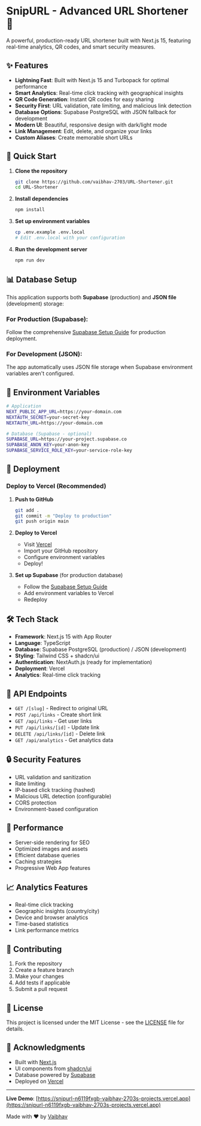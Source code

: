 # SnipURL - Advanced URL Shortener 🚀

A powerful, production-ready URL shortener built with Next.js 15, featuring real-time analytics, QR codes, and smart security measures.

## ✨ Features

- **Lightning Fast**: Built with Next.js 15 and Turbopack for optimal performance
- **Smart Analytics**: Real-time click tracking with geographical insights
- **QR Code Generation**: Instant QR codes for easy sharing
- **Security First**: URL validation, rate limiting, and malicious link detection
- **Database Options**: Supabase PostgreSQL with JSON fallback for development
- **Modern UI**: Beautiful, responsive design with dark/light mode
- **Link Management**: Edit, delete, and organize your links
- **Custom Aliases**: Create memorable short URLs

## 🚀 Quick Start

1. **Clone the repository**
   ```bash
   git clone https://github.com/vaibhav-2703/URL-Shortener.git
   cd URL-Shortener
   ```

2. **Install dependencies**
   ```bash
   npm install
   ```

3. **Set up environment variables**
   ```bash
   cp .env.example .env.local
   # Edit .env.local with your configuration
   ```

4. **Run the development server**
   ```bash
   npm run dev
   ```

## 📊 Database Setup

This application supports both **Supabase** (production) and **JSON file** (development) storage:

### For Production (Supabase):
Follow the comprehensive [Supabase Setup Guide](./SUPABASE_SETUP_GUIDE.md) for production deployment.

### For Development (JSON):
The app automatically uses JSON file storage when Supabase environment variables aren't configured.

## 🔧 Environment Variables

```bash
# Application
NEXT_PUBLIC_APP_URL=https://your-domain.com
NEXTAUTH_SECRET=your-secret-key
NEXTAUTH_URL=https://your-domain.com

# Database (Supabase - optional)
SUPABASE_URL=https://your-project.supabase.co
SUPABASE_ANON_KEY=your-anon-key
SUPABASE_SERVICE_ROLE_KEY=your-service-role-key
```

## 🚀 Deployment

### Deploy to Vercel (Recommended)

1. **Push to GitHub**
   ```bash
   git add .
   git commit -m "Deploy to production"
   git push origin main
   ```

2. **Deploy to Vercel**
   - Visit [Vercel](https://vercel.com)
   - Import your GitHub repository
   - Configure environment variables
   - Deploy!

3. **Set up Supabase** (for production database)
   - Follow the [Supabase Setup Guide](./SUPABASE_SETUP_GUIDE.md)
   - Add environment variables to Vercel
   - Redeploy

## 🛠️ Tech Stack

- **Framework**: Next.js 15 with App Router
- **Language**: TypeScript
- **Database**: Supabase PostgreSQL (production) / JSON (development)
- **Styling**: Tailwind CSS + shadcn/ui
- **Authentication**: NextAuth.js (ready for implementation)
- **Deployment**: Vercel
- **Analytics**: Real-time click tracking

## 📱 API Endpoints

- `GET /[slug]` - Redirect to original URL
- `POST /api/links` - Create short link
- `GET /api/links` - Get user links
- `PUT /api/links/[id]` - Update link
- `DELETE /api/links/[id]` - Delete link
- `GET /api/analytics` - Get analytics data

## 🔒 Security Features

- URL validation and sanitization
- Rate limiting
- IP-based click tracking (hashed)
- Malicious URL detection (configurable)
- CORS protection
- Environment-based configuration

## 🎯 Performance

- Server-side rendering for SEO
- Optimized images and assets
- Efficient database queries
- Caching strategies
- Progressive Web App features

## 📈 Analytics Features

- Real-time click tracking
- Geographic insights (country/city)
- Device and browser analytics
- Time-based statistics
- Link performance metrics

## 🤝 Contributing

1. Fork the repository
2. Create a feature branch
3. Make your changes
4. Add tests if applicable
5. Submit a pull request

## 📄 License

This project is licensed under the MIT License - see the [LICENSE](LICENSE) file for details.

## 🙏 Acknowledgments

- Built with [Next.js](https://nextjs.org/)
- UI components from [shadcn/ui](https://ui.shadcn.com/)
- Database powered by [Supabase](https://supabase.com/)
- Deployed on [Vercel](https://vercel.com/)

---

**Live Demo**: [https://snipurl-n6119fxgb-vaibhav-2703s-projects.vercel.app](https://snipurl-n6119fxgb-vaibhav-2703s-projects.vercel.app)

Made with ❤️ by [Vaibhav](https://github.com/vaibhav-2703)
